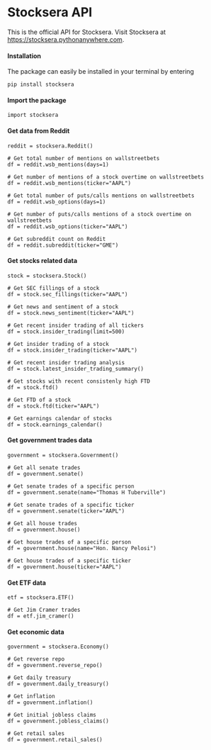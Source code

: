 # Stocksera API

This is the official API for Stocksera. Visit Stocksera at https://stocksera.pythonanywhere.com.

#### Installation
The package can easily be installed in your terminal by entering
```
pip install stocksera
```

#### Import the package
```
import stocksera
```

#### Get data from Reddit
```
reddit = stocksera.Reddit()

# Get total number of mentions on wallstreetbets
df = reddit.wsb_mentions(days=1)

# Get number of mentions of a stock overtime on wallstreetbets
df = reddit.wsb_mentions(ticker="AAPL")

# Get total number of puts/calls mentions on wallstreetbets
df = reddit.wsb_options(days=1)

# Get number of puts/calls mentions of a stock overtime on wallstreetbets
df = reddit.wsb_options(ticker="AAPL")

# Get subreddit count on Reddit
df = reddit.subreddit(ticker="GME")
```

#### Get stocks related data
```
stock = stocksera.Stock()

# Get SEC fillings of a stock
df = stock.sec_fillings(ticker="AAPL")

# Get news and sentiment of a stock
df = stock.news_sentiment(ticker="AAPL")

# Get recent insider trading of all tickers
df = stock.insider_trading(limit=500)

# Get insider trading of a stock
df = stock.insider_trading(ticker="AAPL")

# Get recent insider trading analysis
df = stock.latest_insider_trading_summary()

# Get stocks with recent consistenly high FTD
df = stock.ftd()

# Get FTD of a stock
df = stock.ftd(ticker="AAPL")

# Get earnings calendar of stocks
df = stock.earnings_calendar()
```

#### Get government trades data
```
government = stocksera.Government()

# Get all senate trades
df = government.senate()

# Get senate trades of a specific person
df = government.senate(name="Thomas H Tuberville")

# Get senate trades of a specific ticker
df = government.senate(ticker="AAPL")

# Get all house trades
df = government.house()

# Get house trades of a specific person
df = government.house(name="Hon. Nancy Pelosi")

# Get house trades of a specific ticker
df = government.house(ticker="AAPL")
```

#### Get ETF data
```
etf = stocksera.ETF()

# Get Jim Cramer trades
df = etf.jim_cramer()
```

#### Get economic data
```
government = stocksera.Economy()

# Get reverse repo
df = government.reverse_repo()

# Get daily treasury
df = government.daily_treasury()

# Get inflation
df = government.inflation()

# Get initial jobless claims
df = government.jobless_claims()

# Get retail sales
df = government.retail_sales()
```